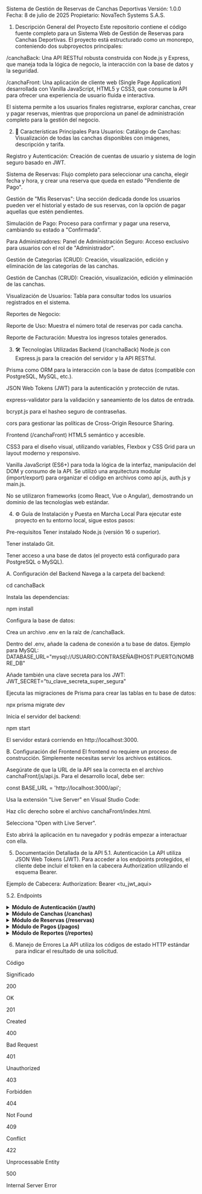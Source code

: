 Sistema de Gestión de Reservas de Canchas Deportivas
Versión: 1.0.0
Fecha: 8 de julio de 2025
Propietario: NovaTech Systems S.A.S.

1. Descripción General del Proyecto
Este repositorio contiene el código fuente completo para un Sistema Web de Gestión de Reservas para Canchas Deportivas. El proyecto está estructurado como un monorepo, conteniendo dos subproyectos principales:

/canchaBack: Una API RESTful robusta construida con Node.js y Express, que maneja toda la lógica de negocio, la interacción con la base de datos y la seguridad.

/canchaFront: Una aplicación de cliente web (Single Page Application) desarrollada con Vanilla JavaScript, HTML5 y CSS3, que consume la API para ofrecer una experiencia de usuario fluida e interactiva.

El sistema permite a los usuarios finales registrarse, explorar canchas, crear y pagar reservas, mientras que proporciona un panel de administración completo para la gestión del negocio.

2. 🚀 Características Principales
Para Usuarios:
Catálogo de Canchas: Visualización de todas las canchas disponibles con imágenes, descripción y tarifa.

Registro y Autenticación: Creación de cuentas de usuario y sistema de login seguro basado en JWT.

Sistema de Reservas: Flujo completo para seleccionar una cancha, elegir fecha y hora, y crear una reserva que queda en estado "Pendiente de Pago".

Gestión de "Mis Reservas": Una sección dedicada donde los usuarios pueden ver el historial y estado de sus reservas, con la opción de pagar aquellas que estén pendientes.

Simulación de Pago: Proceso para confirmar y pagar una reserva, cambiando su estado a "Confirmada".

Para Administradores:
Panel de Administración Seguro: Acceso exclusivo para usuarios con el rol de "Administrador".

Gestión de Categorías (CRUD): Creación, visualización, edición y eliminación de las categorías de las canchas.

Gestión de Canchas (CRUD): Creación, visualización, edición y eliminación de las canchas.

Visualización de Usuarios: Tabla para consultar todos los usuarios registrados en el sistema.

Reportes de Negocio:

Reporte de Uso: Muestra el número total de reservas por cada cancha.

Reporte de Facturación: Muestra los ingresos totales generados.

3. 🛠️ Tecnologías Utilizadas
Backend (/canchaBack)
Node.js con Express.js para la creación del servidor y la API RESTful.

Prisma como ORM para la interacción con la base de datos (compatible con PostgreSQL, MySQL, etc.).

JSON Web Tokens (JWT) para la autenticación y protección de rutas.

express-validator para la validación y saneamiento de los datos de entrada.

bcrypt.js para el hasheo seguro de contraseñas.

cors para gestionar las políticas de Cross-Origin Resource Sharing.

Frontend (/canchaFront)
HTML5 semántico y accesible.

CSS3 para el diseño visual, utilizando variables, Flexbox y CSS Grid para un layout moderno y responsivo.

Vanilla JavaScript (ES6+) para toda la lógica de la interfaz, manipulación del DOM y consumo de la API. Se utilizó una arquitectura modular (import/export) para organizar el código en archivos como api.js, auth.js y main.js.

No se utilizaron frameworks (como React, Vue o Angular), demostrando un dominio de las tecnologías web estándar.

4. ⚙️ Guía de Instalación y Puesta en Marcha Local
Para ejecutar este proyecto en tu entorno local, sigue estos pasos:

Pre-requisitos
Tener instalado Node.js (versión 16 o superior).

Tener instalado Git.

Tener acceso a una base de datos (el proyecto está configurado para PostgreSQL o MySQL).

A. Configuración del Backend
Navega a la carpeta del backend:

cd canchaBack

Instala las dependencias:

npm install

Configura la base de datos:

Crea un archivo .env en la raíz de /canchaBack.

Dentro del .env, añade la cadena de conexión a tu base de datos. Ejemplo para MySQL:
DATABASE_URL="mysql://USUARIO:CONTRASEÑA@HOST:PUERTO/NOMBRE_DB"

Añade también una clave secreta para los JWT:
JWT_SECRET="tu_clave_secreta_super_segura"

Ejecuta las migraciones de Prisma para crear las tablas en tu base de datos:

npx prisma migrate dev

Inicia el servidor del backend:

npm start

El servidor estará corriendo en http://localhost:3000.

B. Configuración del Frontend
El frontend no requiere un proceso de construcción. Simplemente necesitas servir los archivos estáticos.

Asegúrate de que la URL de la API sea la correcta en el archivo canchaFront/js/api.js. Para el desarrollo local, debe ser:

const BASE_URL = 'http://localhost:3000/api';

Usa la extensión "Live Server" en Visual Studio Code:

Haz clic derecho sobre el archivo canchaFront/index.html.

Selecciona "Open with Live Server".

Esto abrirá la aplicación en tu navegador y podrás empezar a interactuar con ella.

5. Documentación Detallada de la API
5.1. Autenticación
La API utiliza JSON Web Tokens (JWT). Para acceder a los endpoints protegidos, el cliente debe incluir el token en la cabecera Authorization utilizando el esquema Bearer.

Ejemplo de Cabecera: Authorization: Bearer <tu_jwt_aqui>

5.2. Endpoints
<details>
<summary><strong>Módulo de Autenticación (/auth)</strong></summary>

POST /auth/register

Descripción: Registra un nuevo usuario.

Permiso: Público.

Cuerpo: { "nombre", "apellido", "correo_electronico", "contraseña", "telefono" }

Respuesta Exitosa (201): { "message": "Usuario registrado exitosamente." }

POST /auth/login

Descripción: Autentica a un usuario y devuelve un JWT.

Permiso: Público.

Cuerpo: { "correo_electronico", "contraseña" }

Respuesta Exitosa (200): { "message": "Autenticación exitosa.", "token": "...", "user": { ... } }

</details>

<details>
<summary><strong>Módulo de Canchas (/canchas)</strong></summary>

GET /canchas

Descripción: Obtiene una lista de todas las canchas.

Permiso: Público.

POST /canchas

Descripción: Crea una nueva cancha.

Permiso: Administrador.

Cuerpo: { "nombre", "descripcion", "tarifa_por_hora", "estado", "id_categoria" }

PUT /canchas/:id

Descripción: Actualiza una cancha existente.

Permiso: Administrador.

DELETE /canchas/:id

Descripción: Elimina una cancha.

Permiso: Administrador.

</details>

<details>
<summary><strong>Módulo de Reservas (/reservas)</strong></summary>

POST /reservas

Descripción: Crea una nueva reserva para el usuario autenticado.

Permiso: Usuario Autenticado.

Cuerpo: { "id_cancha", "fecha_hora_inicio" }

Respuesta Exitosa (201): Objeto de la reserva creada con estado "PendienteDePago".

GET /reservas/mis-reservas

Descripción: Obtiene el historial de reservas del usuario autenticado.

Permiso: Usuario Autenticado.

GET /reservas

Descripción: Obtiene todas las reservas del sistema.

Permiso: Administrador.

</details>

<details>
<summary><strong>Módulo de Pagos (/pagos)</strong></summary>

POST /pagos

Descripción: Simula el pago de una reserva. Cambia el estado de la reserva a "Confirmada".

Permiso: Usuario Autenticado.

Cuerpo: { "id_reserva", "monto", "metodo_pago" }

</details>

<details>
<summary><strong>Módulo de Reportes (/reportes)</strong></summary>

GET /reportes/uso-canchas

Descripción: Genera un reporte sobre la cantidad de reservas por cancha.

Permiso: Administrador.

GET /reportes/facturacion

Descripción: Genera un reporte de los ingresos totales.

Permiso: Administrador.

</details>

6. Manejo de Errores
La API utiliza los códigos de estado HTTP estándar para indicar el resultado de una solicitud.

Código

Significado

200

OK

201

Created

400

Bad Request

401

Unauthorized

403

Forbidden

404

Not Found

409

Conflict

422

Unprocessable Entity

500

Internal Server Error

